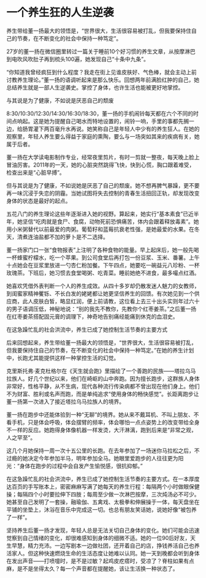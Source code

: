 # 一个养生狂的人生逆袭

养生带给董一扬最大的领悟是，“世界很大，生活很容易被打乱，但我要保持住自己的节奏，在不断变化的社会中保持一种笃定”。 

27岁的董一扬在微信圈里转过一篇关于睡前10个好习惯的养生文章，从按摩淋巴到电吹风吹肚子再到梳头100遍，她发现自己“十条中九条”。 

“你知道我曾经疯狂到什么程度？我走在街上见谁皮肤好、气色棒，就会主动上前讨教养生理论。”董一扬的语调听起来是那么快乐。回想两年前满脸红肿的自己，她总结养生就是一部人生逆袭史。掌控了身体，也许生活也能被更好地掌控。 

与其说是为了健康，不如说是厌恶自己的颓废 

8∶30/10∶30/12∶30/14∶30/16∶30/18∶30，董一扬的手机闹铃每天都在六个不同的时间点响起。这是她为提醒自己喝水而特地设置的，闹铃一响，手里的事都先搁一边，给肠胃灌下两百毫升水再说。她笑称自己是年轻人中少有的养生狂人。在她的观察里，年轻人养生要么得益于家庭的熏陶，要么与一场突如其来的疾病有关，她属于后者。 

董一扬在大学读电影制作专业，经常夜里剪片，有时一剪就一整夜，每天晚上脸上冒油厉害。2011年的一天，她的心脏突然跳得飞快，快到心慌，胸口跟着难受，检查出来是“心脏早搏”。 

但与其说是为了健康，不如说她是厌恶了自己的颓废。她不想再脾气暴躁，更不要再一味沉浸于失恋的阴霾。当她试图将失去控制的青春生活扭回正轨，却发现改变身体的状态是最好的起点。 

五花八门的养生理论这些年逐渐进入她的视野。算起来，她实行“基本素食”已近半年，她坚信“吃肉就是食尸、食腐，动物死前恐惧痛苦，体内会跟着释放毒素”。她用小米粥替代以前最爱的肉粥。葡萄籽和蓝莓抗衰老性强，是她最爱的水果。在冬天，清煮连油盐都不加的萝卜是不二选择。 

董一扬家门口一张“食物报表”上注明了各种食物的能量。早上起床后，她一般先喝一杯蜂蜜柠檬水，吃一个苹果。到公司食堂后再打包一份豆浆、玉米、番薯。上午十点她会在豆浆里放进一勺杏仁粉加餐。下午四点，她要吃一碗益元八珍粉、一杯玫瑰茶。下班后，她习惯去食堂喝粥、吃青菜。睡前她绝不进食，最多嘬点红酒。 

她喜欢凭借外表判断一个人的养生成效。从四十多岁却仍散发迷人魅力的女教师，到闺蜜家精神矍铄、不长白发的姥姥都让她更坚信养生的回馈。有次她见到一个供应商，此人皮肤白皙，略显红润，便上前请教，这位看上去三十出头实则年过六十的男子语调压低，神秘地说：“别的我先不教你，先教你个红枣姜茶。”之后董一扬在红枣姜茶搭配固元膏的调理下，神奇地告别痛经能痛到休克的血泪史。 

在这急躁忙乱的社会洪流中，养生已成了她控制生活节奏的主要方式 

后来回想起来，养生带给董一扬最大的领悟是，“世界很大，生活很容易被打乱，但我要保持住自己的节奏，在不断变化的社会中保持一种笃定。”在她的养生计划中，长跑尤其能提供这样一种掌控生活的幻觉。 

克里斯托弗·麦克杜格尔在《天生就会跑》里描绘了一个善跑的民族——塔拉乌马拉族人。好几个世纪以来，他们在崎岖的山中奔跑。因为擅长跑步，这群族人身体非常好，性格平静，从不生病，现代各种流行传染病都不曾出现在他们身上。他们不为财富、胜利或名声而跑，而是单纯追求“使用身体的畅快感觉”。长距离跑步让董一扬第一次进入了接近塔拉乌马拉族人的境界。 

董一扬在跑步中还能体验到一种“无聊”的境界。她从来不戴耳机、不叫上朋友、不看手机，只是体会呼吸，体会摆臂的频率，体会哪怕一点点姿势上的改变带给全身不一样的反应。她跑得身体像机器一样发烫，大汗淋漓，跑到后来是“非常之观，人之罕至”。 

这几个月她保持一周一次十五公里的长跑。在去年参加了一场迷你马拉松之后，不过瘾的她决定今年参加半马，明年参加全马。她眼里爱跑步的人往往更为阳光：“身体在跑步的过程中会自发产生愉悦感，很抗抑郁。” 

在这急躁忙乱的社会洪流中，养生已成了她控制生活节奏的主要方式。在一本厚度达百页的手写账本上，密密麻麻写满了她每天的养生行程：每隔两个小时做眼保健操；每隔四个小时要拉伸下四肢；每周至少做一次淋巴按摩，三次炖汤必不可少。她甚至自己发明了一套操，融瑜伽、五禽戏、太极拳和伸展操于一体，每天盘坐在平铺的坐垫上，沐浴在音乐中完成这一切。也总有朋友笑话她，说她好像“被包养了一样”。 

坚持养生后董一扬才发现，年轻人总是无法关切自己身体的变化。她们可能会迅速觉察到自己情绪的变化，却很难感知到身体的细微不适。她的一位90后好友，天生早慧，精力充沛。一边写剧本一边做社团，还开着自己的店，挣钱养活自己也养活家人。但这种快速燃烧生命的生活态度让她难以认同。她一天到晚都会听到身体在发出声音——打喷嚏时，是不是过敏？起鸡皮疙瘩时，受凉了？脊柱如果有点麻，是不是坐得太久？每一个声音都在提醒她，该让生活换一种状态了。